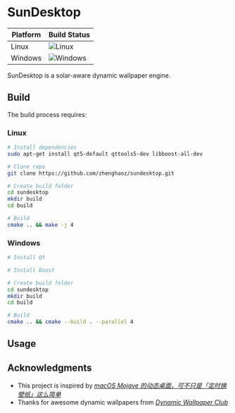 # SunDesktop

| Platform | Build Status |
|-|-|
| Linux | ![Linux](https://github.com/zhenghaoz/sundesktop/workflows/Linux/badge.svg?branch=master) |
| Windows | ![Windows](https://github.com/zhenghaoz/sundesktop/workflows/Windows/badge.svg?branch=master) |

SunDesktop is a solar-aware dynamic wallpaper engine.

## Build

The build process requires:


### Linux

```bash
# Install dependencies
sudo apt-get install qt5-default qttools5-dev libboost-all-dev

# Clone repo
git clone https://github.com/zhenghaoz/sundesktop.git

# Create build folder
cd sundesktop
mkdir build
cd build

# Build
cmake .. && make -j 4
```

### Windows

```bash
# Install Qt

# Install Boost

# Create build folder
cd sundesktop
mkdir build
cd build

# Build
cmake .. && cmake --build . --parallel 4
```

## Usage

## Acknowledgments

- This project is inspired by *[macOS Mojave 的动态桌面，可不只是「定时换壁纸」这么简单](https://sspai.com/post/47390)*
- Thanks for awesome dynamic wallpapers from *[Dynamic Wallpaper Club](https://dynamicwallpaper.club/)*
